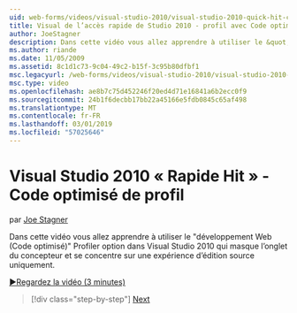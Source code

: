 ```yaml
---
uid: web-forms/videos/visual-studio-2010/visual-studio-2010-quick-hit-code-optimized-profile
title: Visual de l’accès rapide de Studio 2010 - profil avec Code optimisé | Microsoft Docs
author: JoeStagner
description: Dans cette vidéo vous allez apprendre à utiliser le &quot;développement Web (Code optimisé)&quot; option dans Visual Studio 2010 qui masque l’onglet Concepteur de profil et...
ms.author: riande
ms.date: 11/05/2009
ms.assetid: 8c1d1c73-9c04-49c2-b15f-3c95b80dfbf1
msc.legacyurl: /web-forms/videos/visual-studio-2010/visual-studio-2010-quick-hit-code-optimized-profile
msc.type: video
ms.openlocfilehash: ae8b7c75d452246f20ed4d71e16841a6b2ecc0f9
ms.sourcegitcommit: 24b1f6decbb17bb22a45166e5fdb0845c65af498
ms.translationtype: MT
ms.contentlocale: fr-FR
ms.lasthandoff: 03/01/2019
ms.locfileid: "57025646"
---
```

<a name="visual-studio-2010-quick-hit---code-optimized-profile"></a>Visual Studio 2010 « Rapide Hit » - Code optimisé de profil
====================
par [Joe Stagner](https://github.com/JoeStagner)

Dans cette vidéo vous allez apprendre à utiliser le &quot;développement Web (Code optimisé)&quot; Profiler option dans Visual Studio 2010 qui masque l’onglet du concepteur et se concentre sur une expérience d’édition source uniquement. 

[&#9654;Regardez la vidéo (3 minutes)](https://channel9.msdn.com/Blogs/ASP-NET-Site-Videos/visual-studio-2010-quick-hit-code-optimized-profile)

> [!div class="step-by-step"]
> [Next](visual-studio-2010-quick-hit-code-search-view-hierarchy.md)

